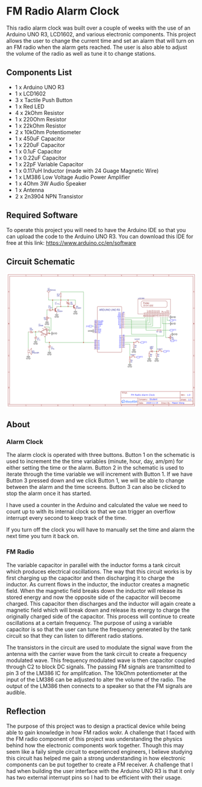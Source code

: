 # FM Radio Alarm Clock 
This radio alarm clock was built over a couple of weeks with the use of an Arduino UNO R3, LCD1602, and various electronic components. 
This project allows the user to change the current time and set an alarm that will turn on an FM radio when the alarm gets reached. 
The user is also able to adjust the volume of the radio as well as tune it to change stations. 

## Components List
* 1 x Arduino UNO R3
* 1 x LCD1602
* 3 x Tactile Push Button
* 1 x Red LED
* 4 x 2kOhm Resistor
* 1 x 220Ohm Resistor
* 1 x 22kOhm Resistor
* 2 x 10kOhm Potentiometer
* 1 x 450uF Capacitor
* 1 x 220uF Capacitor
* 1 x 0.1uF Capacitor
* 1 x 0.22uF Capacitor
* 1 x 22pF Variable Capacitor
* 1 x 0.117uH Inductor (made with 24 Guage Magnetic Wire)
* 1 x LM386 Low Voltage Audio Power Amplifier
* 1 x 4Ohm 3W Audio Speaker
* 1 x Antenna
* 2 x 2n3904 NPN Transistor

## Required Software
To operate this project you will need to have the Arduino IDE so that you can upload the code to the Arduino UNO R3.
You can download this IDE for free at this link: https://www.arduino.cc/en/software

## Circuit Schematic
![FMradio_alarmclock_schematic showcase](Screenshots/FMradio_alarmclock_schematic.png)

## About
### Alarm Clock
The alarm clock is operated with three buttons. Button 1 on the schematic is used to increment the the time variables (minute, hour, day, am/pm) for either setting the
time or the alarm. Button 2 in the schematic is used to iterate through the time variable we will increment with Button 1. If we have Button 3 
pressed down and we click Button 1, we will be able to change between the alarm and the time screens. Button 3 can also be clicked to stop the alarm
once it has started. 

I have used a counter in the Arduino and calculated the value we need to count up to with its internal clock so that we can trigger an overflow interrupt
every second to keep track of the time.

If you turn off the clock you will have to manually set the time and alarm the next time you turn it back on. 

### FM Radio
The variable capacitor in parallel with the inductor forms a tank circuit which produces electrical oscillations. The way that this circuit works is by
first charging up the capacitor and then discharging it to charge the inductor. As current flows in the inductor, the inductor creates a magnetic
field. When the magnetic field breaks down the inductor will release its stored energy and now the opposite side of the capacitor will become charged. 
This capacitor then discharges and the inductor will again create a magnetic field which will break down and release its energy to charge the
originally charged side of the capacitor. This process will continue to create oscillations at a certain frequency. The purpose of using a variable
capacitor is so that the user can tune the frequency generated by the tank circuit so that they can listen to different radio stations.

The transistors in the circuit are used to modulate the signal wave from the antenna with the carrier wave from the tank circuit to create a 
frequency modulated wave. This frequency modulated wave is then capacitor coupled through C2 to block DC signals. The passing FM signals are 
transmitted to pin 3 of the LM386 IC for amplifcation. The 10kOhm potentiometer at the input of the LM386 can be adjusted to alter the volume of 
the radio. The output of the LM386 then connects to a speaker so that the FM signals are audible.

## Reflection
The purpose of this project was to design a practical device while being able to gain knowledge in how FM radios wokr. A challenge that I faced with the 
FM radio component of this project was understanding the physics behind how the electronic components work together. Though this may seem 
like a faily simple circuit to experienced engineers, I believe studying this circuit has helped me gain a strong understanding in how
electronic components can be put together to create a FM receiver. A challenge that I had when building the user interface with the Arduino UNO R3 
is that it only has two external interrupt pins so I had to be efficient with their usage. 



